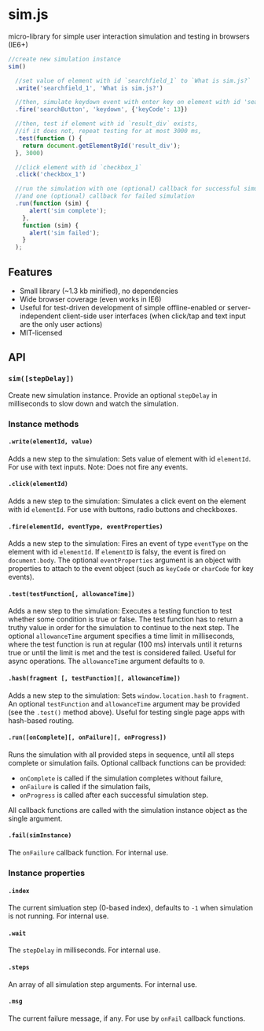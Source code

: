 # sim.js
micro-library for simple user interaction simulation and testing in browsers (IE6+)

```javascript
//create new simulation instance
sim()

  //set value of element with id `searchfield_1` to `What is sim.js?`
  .write('searchfield_1', 'What is sim.js?')

  //then, simulate keydown event with enter key on element with id 'searchButton'
  .fire('searchButton', 'keydown', {'keyCode': 13})

  //then, test if element with id `result_div` exists,
  //if it does not, repeat testing for at most 3000 ms,
  .test(function () {
    return document.getElementById('result_div');
  }, 3000)

  //click element with id `checkbox_1`
  .click('checkbox_1')

  //run the simulation with one (optional) callback for successful simulation,
  //and one (optional) callback for failed simulation
  .run(function (sim) {
      alert('sim complete');
    },
    function (sim) {
      alert('sim failed');
    }
  );
```

## Features

* Small library (~1.3 kb minified), no dependencies
* Wide browser coverage (even works in IE6)
* Useful for test-driven development of simple offline-enabled or server-independent client-side user interfaces (when click/tap and text input are the only user actions)
* MIT-licensed

## API

### `sim([stepDelay])`

Create new simulation instance. Provide an optional `stepDelay` in milliseconds to slow down and watch the simulation.

### Instance methods

#### `.write(elementId, value)`

Adds a new step to the simulation: Sets value of element with id `elementId`. For use with text inputs. Note: Does not fire any events.

#### `.click(elementId)`

Adds a new step to the simulation: Simulates a click event on the element with id `elementId`. For use with buttons, radio buttons and checkboxes.

#### `.fire(elementId, eventType, eventProperties)`

Adds a new step to the simulation: Fires an event of type `eventType` on the element with id `elementId`. If `elementID` is falsy, the event is fired on `document.body`. The optional `eventProperties` argument is an object with properties to attach to the event object (such as `keyCode` or `charCode` for key events).

#### `.test(testFunction[, allowanceTime])`

Adds a new step to the simulation: Executes a testing function to test whether some condition is true or false. The test function has to return a truthy value in order for the simulation to continue to the next step. The optional `allowanceTime` argument specifies a time limit in milliseconds, where the test function is run at regular (100 ms) intervals until it returns true or until the limit is met and the test is considered failed. Useful for async operations. The `allowanceTime` argument defaults to `0`.

#### `.hash(fragment [, testFunction][, allowanceTime])`

Adds a new step to the simulation: Sets `window.location.hash` to `fragment`. An optional `testFunction` and `allowanceTime` argument may be provided (see the `.test()` method above). Useful for testing single page apps with hash-based routing.

#### `.run([onComplete][, onFailure][, onProgress])`

Runs the simulation with all provided steps in sequence, until all steps complete or simulation fails. Optional callback functions can be provided:

* `onComplete` is called if the simulation completes without failure,
* `onFailure` is called if the simulation fails,
* `onProgress` is called after each successful simulation step.
 
All callback functions are called with the simulation instance object as the single argument.

#### `.fail(simInstance)`

The `onFailure` callback function. For internal use.

### Instance properties

#### `.index`

The current simluation step (0-based index), defaults to `-1` when simulation is not running. For internal use.

#### `.wait`

The `stepDelay` in milliseconds. For internal use.

#### `.steps`

An array of all simulation step arguments. For internal use.

#### `.msg`

The current failure message, if any. For use by `onFail` callback functions.
